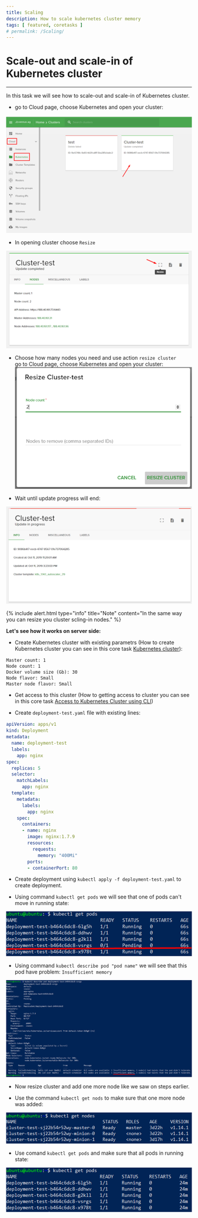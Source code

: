 ```yaml
---
title: Scaling
description: How to scale kubernetes cluster memory 
tags: [ featured, coretasks ]
# permalink: /Scaling/
---
```

# Scale-out and scale-in of Kubernetes cluster
---

In this task we will see how to scale-out and scale-in of Kubernetes cluster.

 

- go to Cloud page, choose Kubernetes and open your cluster:

![](../../assets/img/scaling/choose_cluster.png)   

- In opening cluster choose `Resize`  

![](../../assets/img/scaling/resize_node1.png) 

- Choose how many nodes you need and use action `resize cluster`  
go to Cloud page, choose Kubernetes and open your cluster:
![](../../assets/img/scaling/resize_node.png)  

- Wait until update progress will end:

![](../../assets/img/scaling/cluster_update.png)  

{% include alert.html type="info" title="Note" content="In the same way you can resize you cluster scling-in nodes." %} 

 **Let's see how it works on server side:** 

- Create Kubernetes cluster with existing parametrs (How to create Kubernetes cluster you can see in this core task <a href="http://docs.ventuscloud.eu/docs/coretasks/Kubernetes">Kubernetes cluster</a>):

```
Master count: 1
Node count: 1
Docker volume size (Gb): 30
Node flavor: Small
Master node flavor: Small
```

- Get access to this cluster (How to getting access to cluster you can see in this core task <a href="http://docs.ventuscloud.eu/docs/coretasks/access-by-cli">Access to Kubernetes Cluster using CLI</a>) 

- Create `deployment-test.yaml` file with existing lines: 

```yaml
apiVersion: apps/v1
kind: Deployment
metadata:
  name: deployment-test
  labels:
    app: nginx
spec:
  replicas: 5
  selector:
    matchLabels:
      app: nginx
  template:
    metadata:
      labels:
        app: nginx
    spec:
      containers:
      - name: nginx
        image: nginx:1.7.9
        resources:
          requests:
            memory: "400Mi"
        ports:
        - containerPort: 80
```
- Create deployment using `kubectl apply -f deployment-test.yaml` to create deployment.

- Using command `kubectl get pods` we will see that one of pods can't move in running state:

![](../../assets/img/scaling/get_pods.png)

- Using command `kubectl describe pod "pod name"` we will see that this pod have problem: `Insufficient memory` 

![](../../assets/img/scaling/Insufficient_memory.png)

- Now resize cluster and add one more node like we saw on steps earlier.

- Use the command `kubectl get nods` to make sure that one more node was added: 

![](../../assets/img/scaling/get_nodes.png)

- Use comand `kubectl get pods` and make sure that all pods in running state: 

![](../../assets/img/scaling/get_pods2.png)


